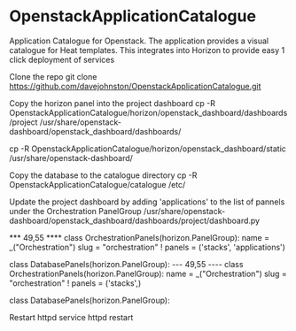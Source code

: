 OpenstackApplicationCatalogue
=============================

Application Catalogue for Openstack.  The application provides a visual catalogue for Heat templates.  This integrates into Horizon to provide easy 1 click deployment of services

Clone the repo
git clone https://github.com/davejohnston/OpenstackApplicationCatalogue.git

Copy the horizon panel into the project dashboard
cp -R OpenstackApplicationCatalogue/horizon/openstack_dashboard/dashboards/project /usr/share/openstack-dashboard/openstack_dashboard/dashboards/

cp -R OpenstackApplicationCatalogue/horizon/openstack_dashboard/static /usr/share/openstack-dashboard/

Copy the database to the catalogue directory
cp -R OpenstackApplicationCatalogue/catalogue /etc/

Update the project dashboard by adding 'applications' to the list of pannels under the Orchestration PanelGroup
/usr/share/openstack-dashboard/openstack_dashboard/dashboards/project/dashboard.py
  
*** 49,55 ****
  class OrchestrationPanels(horizon.PanelGroup):
      name = _("Orchestration")
      slug = "orchestration"
!     panels = ('stacks', 'applications')
  
  
  class DatabasePanels(horizon.PanelGroup):
--- 49,55 ----
  class OrchestrationPanels(horizon.PanelGroup):
      name = _("Orchestration")
      slug = "orchestration"
!     panels = ('stacks',)
  
  
  class DatabasePanels(horizon.PanelGroup):
  
  Restart httpd 
  service httpd restart


